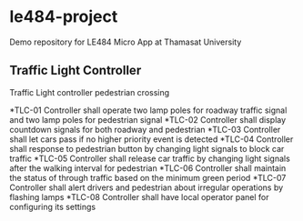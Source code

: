 # le484-project
Demo repository for LE484 Micro App at Thamasat University

## Traffic Light Controller
Traffic Light controller pedestrian crossing 

*TLC-01	Controller shall operate two lamp poles for roadway traffic signal and two lamp poles for pedestrian signal
*TLC-02	Controller shall display countdown signals for both roadway and pedestrian
*TLC-03	Controller shall let cars pass if no higher priority event is detected
*TLC-04	Controller shall response to pedestrian button by changing light signals to block car traffic
*TLC-05	Controller shall release car traffic by changing light signals after the walking interval for pedestrian
*TLC-06	Controller shall maintain the status of through traffic based on the minimum green period
*TLC-07	Controller shall alert drivers and pedestrian about irregular operations by flashing lamps
*TLC-08	Controller shall have local operator panel for configuring its settings

